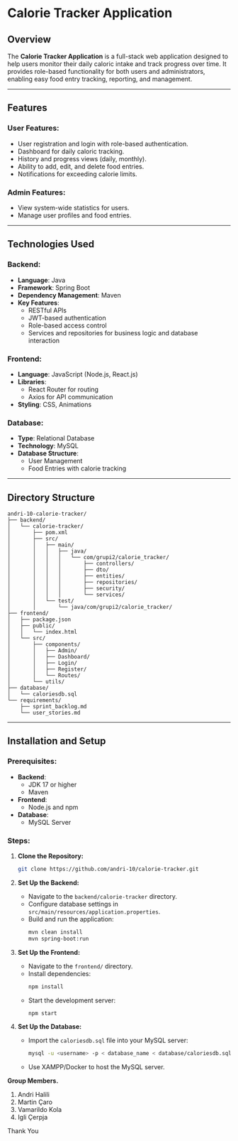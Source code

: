 # Calorie Tracker Application

## Overview
The **Calorie Tracker Application** is a full-stack web application designed to help users monitor their daily caloric intake and track progress over time. It provides role-based functionality for both users and administrators, enabling easy food entry tracking, reporting, and management.

---

## Features
### User Features:
- User registration and login with role-based authentication.
- Dashboard for daily caloric tracking.
- History and progress views (daily, monthly).
- Ability to add, edit, and delete food entries.
- Notifications for exceeding calorie limits.

### Admin Features:
- View system-wide statistics for users.
- Manage user profiles and food entries.

---

## Technologies Used
### Backend:
- **Language**: Java
- **Framework**: Spring Boot
- **Dependency Management**: Maven
- **Key Features**:
  - RESTful APIs
  - JWT-based authentication
  - Role-based access control
  - Services and repositories for business logic and database interaction

### Frontend:
- **Language**: JavaScript (Node.js, React.js)
- **Libraries**:
  - React Router for routing
  - Axios for API communication
- **Styling**: CSS, Animations

### Database:
- **Type**: Relational Database
- **Technology**: MySQL
- **Database Structure**:
  - User Management
  - Food Entries with calorie tracking

---

## Directory Structure
```plaintext
andri-10-calorie-tracker/
├── backend/
│   └── calorie-tracker/
│       ├── pom.xml
│       ├── src/
│       │   ├── main/
│       │   │   ├── java/
│       │   │   │   └── com/grupi2/calorie_tracker/
│       │   │   │       ├── controllers/
│       │   │   │       ├── dto/
│       │   │   │       ├── entities/
│       │   │   │       ├── repositories/
│       │   │   │       ├── security/
│       │   │   │       └── services/
│       │   └── test/
│       │       └── java/com/grupi2/calorie_tracker/
├── frontend/
│   ├── package.json
│   ├── public/
│   │   └── index.html
│   └── src/
│       ├── components/
│       │   ├── Admin/
│       │   ├── Dashboard/
│       │   ├── Login/
│       │   ├── Register/
│       │   └── Routes/
│       └── utils/
├── database/
│   └── caloriesdb.sql
└── requirements/
    ├── sprint_backlog.md
    └── user_stories.md
```

---

## Installation and Setup

### Prerequisites:
- **Backend**:
  - JDK 17 or higher
  - Maven
- **Frontend**:
  - Node.js and npm
- **Database**:
  - MySQL Server

### Steps:
1. **Clone the Repository:**
   ```bash
   git clone https://github.com/andri-10/calorie-tracker.git
   ```

2. **Set Up the Backend:**
   - Navigate to the `backend/calorie-tracker` directory.
   - Configure database settings in `src/main/resources/application.properties`.
   - Build and run the application:
     ```bash
     mvn clean install
     mvn spring-boot:run
     ```

3. **Set Up the Frontend:**
   - Navigate to the `frontend/` directory.
   - Install dependencies:
     ```bash
     npm install
     ```
   - Start the development server:
     ```bash
     npm start
     ```

4. **Set Up the Database:**
   - Import the `caloriesdb.sql` file into your MySQL server:
     ```bash
     mysql -u <username> -p < database_name < database/caloriesdb.sql
     ```
   - Use XAMPP/Docker to host the MySQL server.

**Group Members.**
1.  Andri Halili
2.  Martin Çaro
3.  Vamarildo Kola
4.  Igli Çerpja

Thank You
